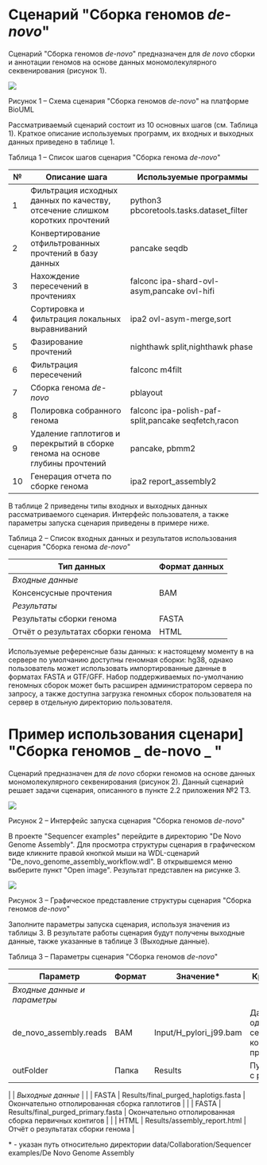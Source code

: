 # Cценарий "Сборка геномов _de-novo_"

Сценарий "Сборка геномов _de-novo_" предназначен для _de novo_ сборки и аннотации геномов на основе данных мономолекулярного секвенирования (рисунок 1).

![](RackMultipart20221216-1-1tn2sz_html_be289bce7bcb56d4.png)

Рисунок 1 – Схема сценария "Сборка геномов _de-novo_" на платформе BioUML

Рассматриваемый сценарий состоит из 10 основных шагов (см. Таблица 1). Краткое описание используемых программ, их входных и выходных данных приведено в таблице 1.

Таблица 1 – Список шагов сценария "Сборка генома _de-novo_"

| № | Описание шага | Используемые программы |
| --- | --- | --- |
| 1 | Фильтрация исходных данных по качеству, отсечение слишком коротких прочтений | python3 pbcoretools.tasks.dataset\_filter |
| 2 | Конвертирование отфильтрованных прочтений в базу данных | pancake seqdb |
| 3 | Нахождение пересечений в прочтениях | falconc ipa-shard-ovl-asym,pancake ovl-hifi |
| 4 | Сортировка и фильтрация локальных выравниваний | ipa2 ovl-asym-merge,sort |
| 5 | Фазирование прочтений | nighthawk split,nighthawk phase |
| 6 | Фильтрация пересечений | falconc m4filt |
| 7 | Сборка генома _de-novo_ | pblayout |
| 8 | Полировка собранного генома | falconc ipa-polish-paf-split,pancake seqfetch,racon |
| 9 | Удаление гаплотигов и перекрытий в сборке генома на основе глубины прочтений | pancake, pbmm2 |
| 10 | Генерация отчета по сборке генома | ipa2 report\_assembly2 |

В таблице 2 приведены типы входных и выходных данных рассматриваемого сценария. Интерфейс пользователя, а также параметры запуска сценария приведены в примере ниже.

Таблица 2 – Список входных данных и результатов использования сценария "Сборка генома _de-novo_"

| Тип данных | Формат данных |
| --- | --- |
| _Входные данные_ |
| Консенсусные прочтения | BAM |
| _Результаты_ |
| Результаты сборки генома | FASTA |
| Отчёт о результатах сборки генома | HTML |

Используемые референсные базы данных: к настоящему моменту в на сервере по умолчанию доступны геномная сборки: hg38, однако пользователь может использовать импортированные данные в форматах FASTA и GTF/GFF. Набор поддерживаемых по-умолчанию геномных сборок может быть расширен администратором сервера по запросу, а также доступна загрузка геномных сборок пользователя на сервер в отдельную директорию пользователя.

# **Пример использования сценари] "Сборка геномов** _ **de-novo** _ **"**

Сценарий предназначен для _de novo_ сборки геномов на основе данных мономолекулярного секвенирования (рисунок 2). Данный сценарий решает задачи сценария, описанного в пункте 2.2 приложения №2 ТЗ.

![](RackMultipart20221216-1-1tn2sz_html_ce941395d5ddc2e2.png)

Рисунок 2 – Интерфейс запуска сценария "Сборка геномов _de-novo_"

В проекте "Sequencer examples" перейдите в директорию "De Novo Genome Assembly". Для просмотра структуры сценария в графическом виде кликните правой кнопкой мыши на WDL-сценарий "De\_novo\_genome\_assembly\_workflow.wdl". В открывшемся меню выберите пункт "Open image". Результат представлен на рисунке 3.

![](RackMultipart20221216-1-1tn2sz_html_5d1a7670538ecf66.png)

Рисунок 3 – Графическое представление структуры сценария "Сборка геномов _de-novo_"

Заполните параметры запуска сценария, используя значения из таблицы 3. В результате работы сценария будут получены выходные данные, также указанные в таблице 3 (Выходные данные).

Таблица 3 – Параметры сценария "Сборка геномов _de-novo_"

| **Параметр** | **Формат** | **Значение\*** | **Краткое описание** |
| --- | --- | --- | --- |
| _Входные данные и параметры_ |
| de\_novo\_assembly.reads | BAM | Input/H\_pylori\_j99.bam | Данные одномолекулярного секвенирования: консенсусные прочтения |
| outFolder | Папка | Results | Путь до директории с результатами |
|
| _Выходные данные_ |
| | FASTA | Results/final\_purged\_haplotigs.fasta | Окончательно отполированная сборка гаплотигов |
| | FASTA | Results/final\_purged\_primary.fasta | Окончательно отполированная сборка первичных контигов |
| | HTML | Results/assembly\_report.html | Отчёт о результатах сборки генома |

\* - указан путь относительно директории data/Collaboration/Sequencer examples/De Novo Genome Assembly
